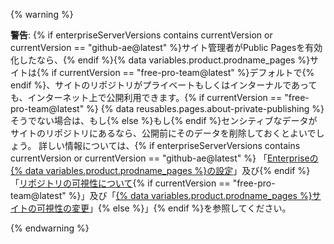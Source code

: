 {% warning %}

**警告**: {% if enterpriseServerVersions contains currentVersion or currentVersion == "github-ae@latest" %}サイト管理者がPublic Pagesを有効化したなら、{% endif %}{% data variables.product.prodname_pages %}サイトは{% if currentVersion == "free-pro-team@latest" %}デフォルトで{% endif %}、サイトのリポジトリがプライベートもしくはインターナルであっても、インターネット上で公開利用できます。{% if currentVersion == "free-pro-team@latest" %} {% data reusables.pages.about-private-publishing %}そうでない場合は、もし{% else %}もし{% endif %}センシティブなデータがサイトのリポジトリにあるなら、公開前にそのデータを削除しておくとよいでしょう。 詳しい情報については、{% if enterpriseServerVersions contains currentVersion or currentVersion == "github-ae@latest" %} 「[Enterpriseの{% data variables.product.prodname_pages %}の設定](/admin/configuration/configuring-github-pages-for-your-enterprise#enabling-public-sites-for-github-pages)」及び{% endif %}「[リポジトリの可視性について](/github/creating-cloning-and-archiving-repositories/about-repository-visibility){% if currentVersion == "free-pro-team@latest" %}」及び「[{% data variables.product.prodname_pages %}サイトの可視性の変更](/pages/getting-started-with-github-pages/changing-the-visibility-of-your-github-pages-site)」{% else %}」{% endif %}を参照してください。

{% endwarning %}
